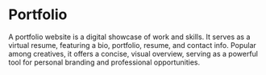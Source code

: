 # Portfolio
A portfolio website is a digital showcase of work and skills. It serves as a virtual resume, featuring a bio, portfolio, resume, and contact info. Popular among creatives, it offers a concise, visual overview, serving as a powerful tool for personal branding and professional opportunities.
